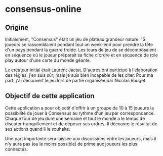 # consensus-online

## Origine

Initialement, "Consensus" était un jeu de plateau grandeur nature. 15 joueurs se rassemblaient pendant tout un week-end pour prendre la tête d'un pays pendant la guerre froide. Les tours de jeu de se décomposaient en séquence où le joueur préparait sa fiche d'ordre et en séquence de role play autour d'une carte du monde géante.

Le créateur initial était Laurent Jactat. D'autres ont participé à l'élaboration des règles, j'en suis sûr, mais je suis bien incapable de les citer. Pour ma part, j'ai découvert le jeu lors de partie organisée par Nicolas Rouget.

## Objectif de cette application

Cette application a pour objectif d'offrir à un groupe de 10 à 15 joueurs la possibilité de jouer à Consensus au rythme d'un jeu par correspondance. Chaque tour de jeu dure une semaine et tout le monde a le temps de discuter tranquillement et de déposer ses ordres. Il découvre le résultat de ses actions quand il le souhaite.

Une part importante sera laissée aux discussions entre les joueurs, mais il n'y aura pas (ou le moins possible) de prime aux joueurs les plus connectés.
